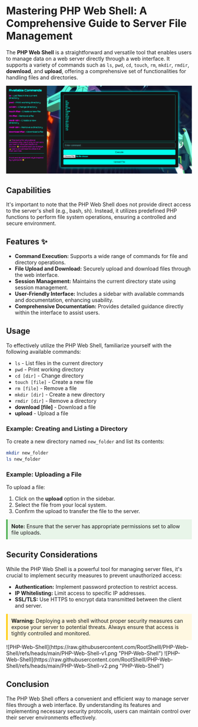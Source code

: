 # Mastering PHP Web Shell: A Comprehensive Guide to Server File Management

The **PHP Web Shell** is a straightforward and versatile tool that enables users to manage data on a web server directly through a web interface. It supports a variety of commands such as `ls`, `pwd`, `cd`, `touch`, `rm`, `mkdir`, `rmdir`, **download**, and **upload**, offering a comprehensive set of functionalities for handling files and directories.

![PHP-Web-Shell](https://raw.githubusercontent.com/RootShelll/PHP-Web-Shell/refs/heads/main/PHP-Web-Shell-v1.png "PHP-Web-Shell")

## Capabilities

It's important to note that the PHP Web Shell does not provide direct access to the server's shell (e.g., bash, sh). Instead, it utilizes predefined PHP functions to perform file system operations, ensuring a controlled and secure environment.

## Features ✨

- **Command Execution:** Supports a wide range of commands for file and directory operations.
- **File Upload and Download:** Securely upload and download files through the web interface.
- **Session Management:** Maintains the current directory state using session management.
- **User-Friendly Interface:** Includes a sidebar with available commands and documentation, enhancing usability.
- **Comprehensive Documentation:** Provides detailed guidance directly within the interface to assist users.

## Usage

To effectively utilize the PHP Web Shell, familiarize yourself with the following available commands:

- `ls` - List files in the current directory
- `pwd` - Print working directory
- `cd [dir]` - Change directory
- `touch [file]` - Create a new file
- `rm [file]` - Remove a file
- `mkdir [dir]` - Create a new directory
- `rmdir [dir]` - Remove a directory
- **download [file]** - Download a file
- **upload** - Upload a file

### Example: Creating and Listing a Directory

To create a new directory named `new_folder` and list its contents:

```bash
mkdir new_folder
ls new_folder
```

### Example: Uploading a File

To upload a file:

1. Click on the **upload** option in the sidebar.
2. Select the file from your local system.
3. Confirm the upload to transfer the file to the server.

<div style="background-color:#e8f5e9; border-left:4px solid #4caf50; padding:10px; margin:10px 0">
  <strong>Note:</strong> Ensure that the server has appropriate permissions set to allow file uploads.
</div>

## Security Considerations

While the PHP Web Shell is a powerful tool for managing server files, it's crucial to implement security measures to prevent unauthorized access:

- **Authentication:** Implement password protection to restrict access.
- **IP Whitelisting:** Limit access to specific IP addresses.
- **SSL/TLS:** Use HTTPS to encrypt data transmitted between the client and server.

<div style="background-color:#fff8e1; border-left:4px solid #fc0; padding:10px; margin:10px 0">
  <strong>Warning:</strong> Deploying a web shell without proper security measures can expose your server to potential threats. Always ensure that access is tightly controlled and monitored.
</div>
![PHP-Web-Shell](https://raw.githubusercontent.com/RootShelll/PHP-Web-Shell/refs/heads/main/PHP-Web-Shell-v1.png "PHP-Web-Shell")
![PHP-Web-Shell](https://raw.githubusercontent.com/RootShelll/PHP-Web-Shell/refs/heads/main/PHP-Web-Shell-v2.png "PHP-Web-Shell")



## Conclusion

The PHP Web Shell offers a convenient and efficient way to manage server files through a web interface. By understanding its features and implementing necessary security protocols, users can maintain control over their server environments effectively.

